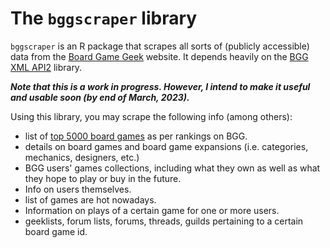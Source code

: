 # The `bggscraper` library
`bggscraper` is an R package that scrapes all sorts of (publicly accessible) data from the [Board Game Geek](boardgamegeek.com) website. It depends heavily on the [BGG XML API2](https://boardgamegeek.com/wiki/page/BGG_XML_API2) library.

***Note that this is a work in progress. However, I intend to make it useful and usable soon (by end of March, 2023).***

Using this library, you may scrape the following info (among others):

* list of [top 5000 board games](https://boardgamegeek.com/search/boardgame?advsearch=1&q=&sort=rank) as per rankings on BGG.
* details on board games and board game expansions (i.e. categories, mechanics, designers, etc.)
* BGG users' games collections, including what they own as well as what they hope to play or buy in the future.
* Info on users themselves.
* list of games are hot nowadays.
* Information on plays of a certain game for one or more users.
* geeklists, forum lists, forums, threads, guilds pertaining to a certain board game id.
